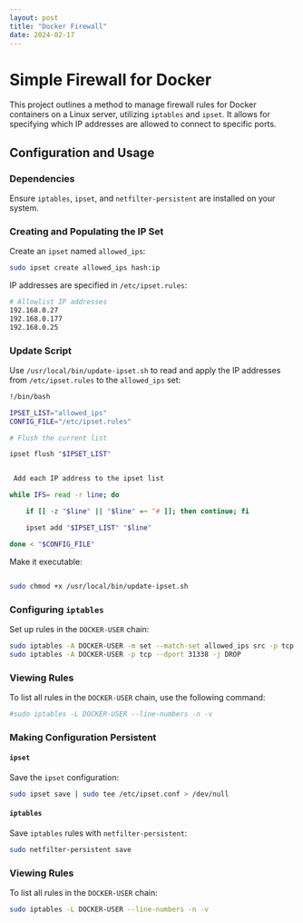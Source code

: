 ```yaml
---
layout: post
title: "Docker Firewall"
date: 2024-02-17
---
```


# Simple Firewall for Docker

This project outlines a method to manage firewall rules for Docker containers on a Linux server, utilizing `iptables` and `ipset`. It allows for specifying which IP addresses are allowed to connect to specific ports.

## Configuration and Usage

### Dependencies

Ensure `iptables`, `ipset`, and `netfilter-persistent` are installed on your system.

### Creating and Populating the IP Set

Create an `ipset` named `allowed_ips`:

```bash
sudo ipset create allowed_ips hash:ip
```

IP addresses are specified in `/etc/ipset.rules`:

```bash
# Allowlist IP addresses
192.168.0.27
192.168.0.177
192.168.0.25
```

### Update Script

Use `/usr/local/bin/update-ipset.sh` to read and apply the IP addresses from `/etc/ipset.rules` to the `allowed_ips` set:

```bash
!/bin/bash

IPSET_LIST="allowed_ips"
CONFIG_FILE="/etc/ipset.rules"

# Flush the current list

ipset flush "$IPSET_LIST"


 Add each IP address to the ipset list

while IFS= read -r line; do

    if [[ -z "$line" || "$line" =~ ^# ]]; then continue; fi

    ipset add "$IPSET_LIST" "$line"

done < "$CONFIG_FILE"

```

Make it executable:


```bash

sudo chmod +x /usr/local/bin/update-ipset.sh

```

### Configuring `iptables`

Set up rules in the `DOCKER-USER` chain:


```bash
sudo iptables -A DOCKER-USER -m set --match-set allowed_ips src -p tcp --dport 31338 -j ACCEPT
sudo iptables -A DOCKER-USER -p tcp --dport 31338 -j DROP
```

### Viewing Rules

To list all rules in the `DOCKER-USER` chain, use the following command:

```bash
#sudo iptables -L DOCKER-USER --line-numbers -n -v
```


### Making Configuration Persistent

#### `ipset`

Save the `ipset` configuration:

```bash
sudo ipset save | sudo tee /etc/ipset.conf > /dev/null
```

#### `iptables`

Save `iptables` rules with `netfilter-persistent`:

```bash
sudo netfilter-persistent save
```

### Viewing Rules

To list all rules in the `DOCKER-USER` chain:

```bash
sudo iptables -L DOCKER-USER --line-numbers -n -v
```

